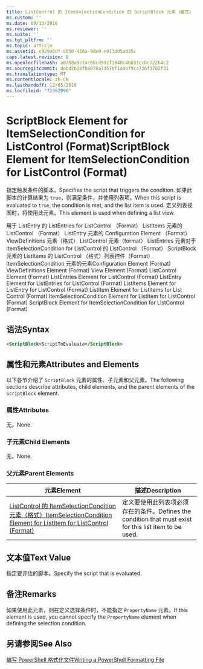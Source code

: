 ```yaml
---
title: ListControl 的 ItemSelectionCondition 的 ScriptBlock 元素（格式） |Microsoft Docs
ms.custom: ''
ms.date: 09/13/2016
ms.reviewer: ''
ms.suite: ''
ms.tgt_pltfrm: ''
ms.topic: article
ms.assetid: c929a6df-d050-416a-9de0-e913dd5a035c
caps.latest.revision: 8
ms.openlocfilehash: a0768a9c1ac66cd9dcf1848c4b031ccbc722b4c2
ms.sourcegitcommit: debd2b38fb8070a7357bf1a4bf9cc736f3702f31
ms.translationtype: MT
ms.contentlocale: zh-CN
ms.lasthandoff: 12/05/2019
ms.locfileid: "72362096"
---
```

# <a name="scriptblock-element-for-itemselectioncondition-for-listcontrol-format"></a><span data-ttu-id="7db36-102">ScriptBlock Element for ItemSelectionCondition for ListControl (Format)</span><span class="sxs-lookup"><span data-stu-id="7db36-102">ScriptBlock Element for ItemSelectionCondition for ListControl (Format)</span></span>

<span data-ttu-id="7db36-103">指定触发条件的脚本。</span><span class="sxs-lookup"><span data-stu-id="7db36-103">Specifies the script that triggers the condition.</span></span> <span data-ttu-id="7db36-104">如果此脚本的计算结果为 `true`，则满足条件，并使用列表项。</span><span class="sxs-lookup"><span data-stu-id="7db36-104">When this script is evaluated to `true`, the condition is met, and the list item is used.</span></span> <span data-ttu-id="7db36-105">定义列表视图时，将使用此元素。</span><span class="sxs-lookup"><span data-stu-id="7db36-105">This element is used when defining a list view.</span></span>

<span data-ttu-id="7db36-106">用于 ListEntry 的 ListEntries for ListControl （Format） ListItems 元素的 ListControl （Format） ListEntry 元素的 Configuration Element （Format） ViewDefinitions 元素（格式） ListControl 元素（format） ListEntries 元素对于 ItemSelectionCondition for ListControl 的 ListControl （Format） ScriptBlock 元素的 ListItems 的 ListControl （格式）列表控件（Format） ItemSelectionCondition 元素的元素</span><span class="sxs-lookup"><span data-stu-id="7db36-106">Configuration Element (Format) ViewDefinitions Element (Format) View Element (Format) ListControl Element (Format) ListEntries Element for ListControl (Format) ListEntry Element for ListEntries for ListControl (Format) ListItems Element for ListEntry for ListControl (Format) ListItem Element for ListItems for List Control (Format) ItemSelectionCondition Element for ListItem for ListControl (Format) ScriptBlock Element for ItemSelectionCondition for ListControl  (Format)</span></span>

## <a name="syntax"></a><span data-ttu-id="7db36-107">语法</span><span class="sxs-lookup"><span data-stu-id="7db36-107">Syntax</span></span>

```xml
<ScriptBlock>ScriptToEvaluate</ScriptBlock>
```

## <a name="attributes-and-elements"></a><span data-ttu-id="7db36-108">属性和元素</span><span class="sxs-lookup"><span data-stu-id="7db36-108">Attributes and Elements</span></span>

<span data-ttu-id="7db36-109">以下各节介绍了 `ScriptBlock` 元素的属性、子元素和父元素。</span><span class="sxs-lookup"><span data-stu-id="7db36-109">The following sections describe attributes, child elements, and the parent elements of the `ScriptBlock` element.</span></span>

### <a name="attributes"></a><span data-ttu-id="7db36-110">属性</span><span class="sxs-lookup"><span data-stu-id="7db36-110">Attributes</span></span>

<span data-ttu-id="7db36-111">无。</span><span class="sxs-lookup"><span data-stu-id="7db36-111">None.</span></span>

### <a name="child-elements"></a><span data-ttu-id="7db36-112">子元素</span><span class="sxs-lookup"><span data-stu-id="7db36-112">Child Elements</span></span>

<span data-ttu-id="7db36-113">无。</span><span class="sxs-lookup"><span data-stu-id="7db36-113">None.</span></span>

### <a name="parent-elements"></a><span data-ttu-id="7db36-114">父元素</span><span class="sxs-lookup"><span data-stu-id="7db36-114">Parent Elements</span></span>

|<span data-ttu-id="7db36-115">元素</span><span class="sxs-lookup"><span data-stu-id="7db36-115">Element</span></span>|<span data-ttu-id="7db36-116">描述</span><span class="sxs-lookup"><span data-stu-id="7db36-116">Description</span></span>|
|-------------|-----------------|
|[<span data-ttu-id="7db36-117">ListControl 的 ItemSelectionCondition 元素（格式）</span><span class="sxs-lookup"><span data-stu-id="7db36-117">ItemSelectionCondition Element for ListItem for ListControl (Format)</span></span>](./itemselectioncondition-element-for-listitem-for-listcontrol-format.md)|<span data-ttu-id="7db36-118">定义要使用此列表项必须存在的条件。</span><span class="sxs-lookup"><span data-stu-id="7db36-118">Defines the condition that must exist for this list item to be used.</span></span>|

## <a name="text-value"></a><span data-ttu-id="7db36-119">文本值</span><span class="sxs-lookup"><span data-stu-id="7db36-119">Text Value</span></span>

<span data-ttu-id="7db36-120">指定要评估的脚本。</span><span class="sxs-lookup"><span data-stu-id="7db36-120">Specify the script that is evaluated.</span></span>

## <a name="remarks"></a><span data-ttu-id="7db36-121">备注</span><span class="sxs-lookup"><span data-stu-id="7db36-121">Remarks</span></span>

<span data-ttu-id="7db36-122">如果使用此元素，则在定义选择条件时，不能指定 `PropertyName` 元素。</span><span class="sxs-lookup"><span data-stu-id="7db36-122">If this element is used, you cannot specify the `PropertyName` element when defining the selection condition.</span></span>

## <a name="see-also"></a><span data-ttu-id="7db36-123">另请参阅</span><span class="sxs-lookup"><span data-stu-id="7db36-123">See Also</span></span>

[<span data-ttu-id="7db36-124">编写 PowerShell 格式化文件</span><span class="sxs-lookup"><span data-stu-id="7db36-124">Writing a PowerShell Formatting File</span></span>](./writing-a-powershell-formatting-file.md)
